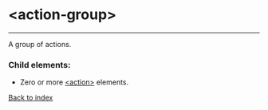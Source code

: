 # \<action‑group>

---

A group of actions.

### Child elements:
* Zero or more [\<action>](./action.md) elements.

[Back to index](./README.md)